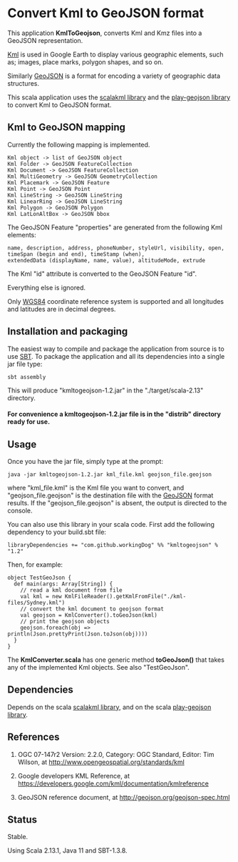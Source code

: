# Convert Kml to GeoJSON format 

This application **KmlToGeojson**, converts Kml and Kmz files into a GeoJSON representation. 

[Kml](https://developers.google.com/kml/documentation/kmlreference) is used in Google Earth to display 
various geographic elements, such as; images, place marks, polygon shapes, and so on.

Similarly [GeoJSON](http://geojson.org/) is a format for encoding a variety of geographic data structures.

This scala application uses the [scalakml library](https://github.com/workingDog/scalakml) and 
the [play-geojson library](https://github.com/jroper/play-geojson) to convert Kml to GeoJSON format.
 
## Kml to GeoJSON mapping

Currently the following mapping is implemented.

    Kml object -> list of GeoJSON object
    Kml Folder -> GeoJSON FeatureCollection
    Kml Document -> GeoJSON FeatureCollection
    Kml MultiGeometry -> GeoJSON GeometryCollection
    Kml Placemark -> GeoJSON Feature
    Kml Point -> GeoJSON Point
    Kml LineString -> GeoJSON LineString
    Kml LinearRing -> GeoJSON LineString
    Kml Polygon -> GeoJSON Polygon
    Kml LatLonAltBox -> GeoJSON bbox

The GeoJSON Feature "properties" are generated from the following Kml elements:

    name, description, address, phoneNumber, styleUrl, visibility, open, 
    timeSpan (begin and end), timeStamp (when),
    extendedData (displayName, name, value), altitudeMode, extrude
 
The Kml "id" attribute is converted to the GeoJSON Feature "id".

Everything else is ignored.
 
Only [WGS84](https://en.wikipedia.org/wiki/World_Geodetic_System) coordinate reference system 
is supported and all longitudes and latitudes are in decimal degrees.

## Installation and packaging

The easiest way to compile and package the application from source is to use [SBT](http://www.scala-sbt.org/).
To package the application and all its dependencies into a single jar file type:

    sbt assembly

This will produce "kmltogeojson-1.2.jar" in the "./target/scala-2.13" directory.

#### For convenience a **kmltogeojson-1.2.jar** file is in the "distrib" directory ready for use.

## Usage

Once you have the jar file, simply type at the prompt:
 
    java -jar kmltogeojson-1.2.jar kml_file.kml geojson_file.geojson
 
where "kml_file.kml" is the Kml file you want to convert, and "geojson_file.geojson" is the destination file 
with the [GeoJSON](http://geojson.org/) format results. If the "geojson_file.geojson" is absent, the output is directed to the console.
 
You can also use this library in your scala code. First add the following dependency to your build.sbt file:

    libraryDependencies += "com.github.workingDog" %% "kmltogeojson" % "1.2"

Then, for example:

    object TestGeoJson {
      def main(args: Array[String]) {
        // read a kml document from file
        val kml = new KmlFileReader().getKmlFromFile("./kml-files/Sydney.kml")
        // convert the kml document to geojson format
        val geojson = KmlConverter().toGeoJson(kml)
        // print the geojson objects
        geojson.foreach(obj => println(Json.prettyPrint(Json.toJson(obj))))
      }
    }
   
The **KmlConverter.scala** has one generic method **toGeoJson()** that takes any of the implemented Kml objects. 
See also "TestGeoJson".
 
## Dependencies

Depends on the scala [scalakml library](https://github.com/workingDog/scalakml), 
and on the scala [play-geojson library](https://github.com/jroper/play-geojson).

## References
 
1) OGC 07-147r2 Version: 2.2.0, Category: OGC Standard, Editor: Tim Wilson, at http://www.opengeospatial.org/standards/kml

2) Google developers KML Reference, at https://developers.google.com/kml/documentation/kmlreference

3) GeoJSON reference document, at http://geojson.org/geojson-spec.html

## Status

Stable.

Using Scala 2.13.1, Java 11 and SBT-1.3.8.


